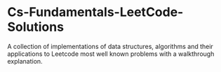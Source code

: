 # Cs-Fundamentals-LeetCode-Solutions
A collection of implementations of data structures, algorithms and their applications to Leetcode most well known problems with a walkthrough explanation.
